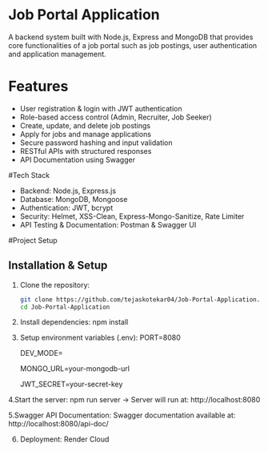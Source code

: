 # Job Portal Application
A backend system built with Node.js, Express and MongoDB that provides core functionalities of a job portal such as job postings, user authentication and application management.

# Features
- User registration & login with JWT authentication
- Role-based access control (Admin, Recruiter, Job Seeker)
- Create, update, and delete job postings
- Apply for jobs and manage applications
- Secure password hashing and input validation
- RESTful APIs with structured responses
- API Documentation using Swagger

#Tech Stack
- Backend: Node.js, Express.js  
- Database: MongoDB, Mongoose  
- Authentication: JWT, bcrypt  
- Security: Helmet, XSS-Clean, Express-Mongo-Sanitize, Rate Limiter  
- API Testing & Documentation: Postman & Swagger UI

#Project Setup
## Installation & Setup
1. Clone the repository:  
   ```bash
   git clone https://github.com/tejaskotekar04/Job-Portal-Application.git
   cd Job-Portal-Application

2. Install dependencies:
   npm install

3. Setup environment variables (.env):
   PORT=8080
   
   DEV_MODE=
   
   MONGO_URL=your-mongodb-url
   
   JWT_SECRET=your-secret-key

4.Start the server:
npm run server
-> Server will run at: http://localhost:8080

5.Swagger API Documentation:
Swagger documentation available at: http://localhost:8080/api-doc/

6. Deployment: Render Cloud 


